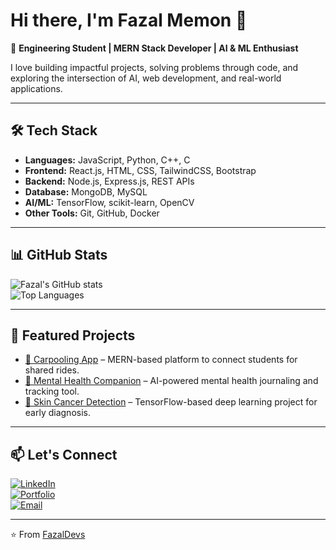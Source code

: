 # Hi there, I'm Fazal Memon 👋  

🚀 **Engineering Student | MERN Stack Developer | AI & ML Enthusiast**  

I love building impactful projects, solving problems through code, and exploring the intersection of AI, web development, and real-world applications.  

---

## 🛠 Tech Stack  
- **Languages:** JavaScript, Python, C++, C  
- **Frontend:** React.js, HTML, CSS, TailwindCSS, Bootstrap  
- **Backend:** Node.js, Express.js, REST APIs  
- **Database:** MongoDB, MySQL  
- **AI/ML:** TensorFlow, scikit-learn, OpenCV  
- **Other Tools:** Git, GitHub, Docker  

---

## 📊 GitHub Stats  
![Fazal's GitHub stats](https://github-readme-stats.vercel.app/api?username=FazalDevs&show_icons=true&theme=radical)  
![Top Languages](https://github-readme-stats.vercel.app/api/top-langs/?username=FazalDevs&layout=compact&theme=radical)  

---

## 🌟 Featured Projects  
- [🚗 Carpooling App](https://github.com/FazalDevs/carpooling-app) – MERN-based platform to connect students for shared rides.  
- [🧠 Mental Health Companion](https://github.com/FazalDevs/mental-health-companion) – AI-powered mental health journaling and tracking tool.  
- [🔬 Skin Cancer Detection](https://github.com/FazalDevs/skin-cancer-detection) – TensorFlow-based deep learning project for early diagnosis.  

---

## 📫 Let's Connect  
[![LinkedIn](https://img.shields.io/badge/LinkedIn-blue?style=flat&logo=linkedin)](https://linkedin.com/in/fazalmemon)  
[![Portfolio](https://img.shields.io/badge/Portfolio-000?style=flat&logo=react)](https://fazalmemon.vercel.app)  
[![Email](https://img.shields.io/badge/Email-D14836?style=flat&logo=gmail&logoColor=white)](mailto:fazalmemon@example.com)  

---

⭐️ From [FazalDevs](https://github.com/FazalDevs)
